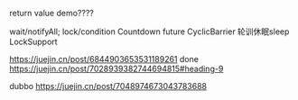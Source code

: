 return value demo????

wait/notifyAll;
lock/condition 
Countdown
future
CyclicBarrier
轮训休眠sleep
LockSupport

https://juejin.cn/post/6844903653531189261 done
https://juejin.cn/post/7028939382744694815#heading-9

dubbo
https://juejin.cn/post/7048974673043783688
